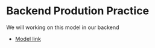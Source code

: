 # Backend Prodution Practice

We will working on this model in our backend
- [Model link](https://app.eraser.io/workspace/YtPqZ1VogxGy1jzIDkzj?origin=share)